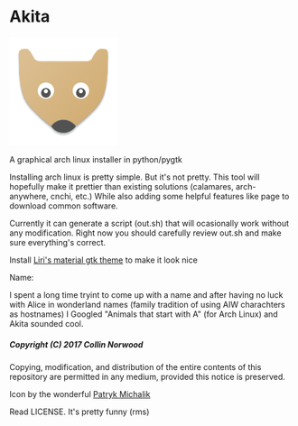 # Akita 

![Icon](https://github.com/Collinthegeek/Akita/blob/master/icon.png) 

A graphical arch linux installer in python/pygtk

Installing arch linux is pretty simple. But it's not pretty. This tool will hopefully make it prettier than existing solutions (calamares, arch-anywhere, cnchi, etc.) While also adding some helpful features like page to download common software.

Currently it can generate a script (out.sh) that  will ocasionally work without any modification. Right now you should carefully review out.sh and make sure everything's correct.

Install [Liri's material gtk theme](https://www.github.com/lirios/material-gtk-theme) to make it look nice


Name:

I spent a long time tryint to come up with a name and after having no luck with Alice in wonderland names (family tradition of using AIW charachters as hostnames) I Googled "Animals that start with A" (for Arch Linux) and Akita sounded cool. 


##### Copyright (C) 2017 Collin Norwood

Copying, modification, and distribution of the entire contents of this repository are permitted in any medium, provided this notice is preserved.

Icon by the wonderful [Patryk Michalik](https://plus.google.com/u/0/+PatrykMichalik2003)

Read LICENSE. It's pretty funny (rms)

